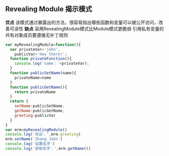 ## Revealing Module 揭示模式
**优点**
该模式通过暴露出的方法，很容易指出哪些函数和变量可以被公开访问，改善可读性
**缺点**
采用RevealingModule模式比Module模式更脆弱
引用私有变量的共有对象成员要遵循无补丁规则
```js
var myRevealingModule=function(){
  var privateVar='john',
    publicVar='Hey there!';
  function privateFunction(){
    console.log('name：'+privateVar);
  }
  function publicSetName(name){
    privateName=name
  }
  function publicGetName(){
    return privateName
  }
  return {
    setName:publicSetName,
    getName:publicGetName,
    greeting:publicVar
  }
}
var mrm=myRevealingModule()
console.log('欢迎：',mrm.greeting)
mrm.setName('Zhang John')
console.log('设置名字')
console.log('获取名字：',mrm.getName())
```